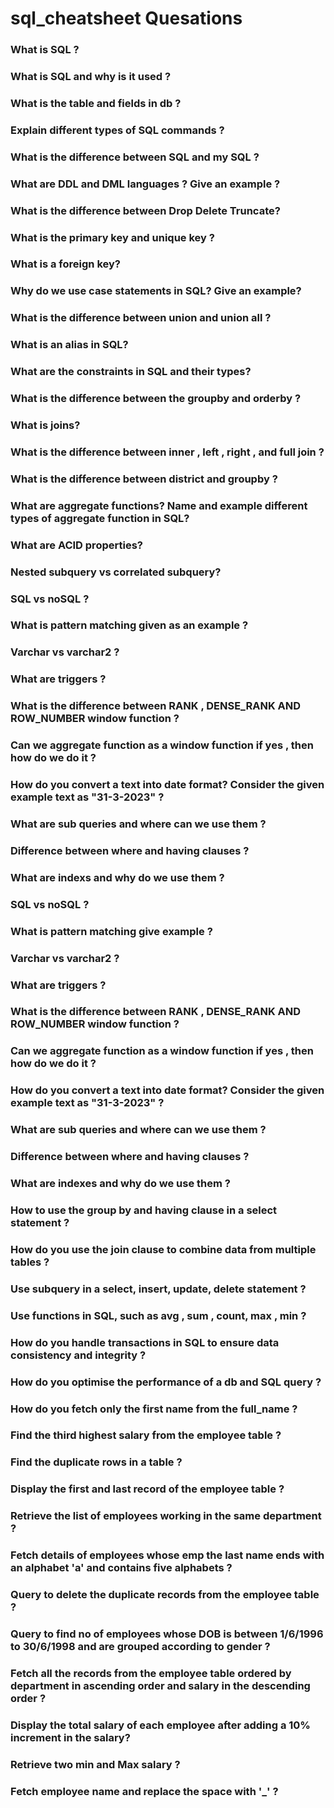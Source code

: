 # sql_cheatsheet Quesations

### What is SQL ?
### What is SQL and why is it used ?
### What is the table and fields in db ?
### Explain different types of SQL commands ?
### What is the difference between SQL and my SQL ?
### What are DDL and DML languages ? Give an example ?
### What is the difference between Drop Delete Truncate?
### What is the primary key and unique key ?
### What is a foreign key?
### Why do we use case statements in SQL? Give an example?
### What is the difference between union and union all ?
### What is an alias in SQL?
### What are the constraints in SQL and their types?
### What is the difference between the groupby and orderby ?
### What is joins?
### What is the difference between inner , left , right , and full join ?
### What is the difference between district and groupby ?
### What are aggregate functions? Name and example different types of aggregate function in SQL?
### What are ACID properties?
### Nested subquery vs correlated subquery?
### SQL vs noSQL ?
### What is pattern matching given as an example ?
### Varchar vs varchar2 ?
### What are triggers ?
### What is the difference between RANK , DENSE_RANK AND ROW_NUMBER window function ?
### Can we aggregate function as a window function if yes , then how do we do it ?
### How do you convert a text into date format? Consider the given example text as "31-3-2023" ?
### What are sub queries and where can we use them ?
### Difference between where and having clauses ?
### What are indexs and why do we use them ?
### SQL vs noSQL ?
### What is pattern matching give example ?
### Varchar vs varchar2 ?
### What are triggers ?
### What is the difference between RANK , DENSE_RANK AND ROW_NUMBER window function ?
### Can we aggregate function as a window function if yes , then how do we do it ?
### How do you convert a text into date format? Consider the given example text as "31-3-2023" ?

 ### What are sub queries and where can we use them ?
### Difference between where and having clauses ?
### What are indexes and why do we use them ?
### How to use the group by and having clause in a select statement ?
### How do you use the join clause to combine data from multiple tables ?
### Use subquery in a select, insert, update, delete statement ?
### Use functions in SQL, such as avg , sum , count, max , min ?
### How do you handle transactions in SQL to ensure data consistency and integrity ?
### How do you optimise the performance of a db and SQL query ?
### How do you fetch only the first name from the full_name ?
### Find the third highest salary from the employee table ?
### Find the duplicate rows in a table ?
### Display the first and last record of the employee table ?
### Retrieve the list of employees working in the same department ?
### Fetch details of employees whose emp the last name ends with an alphabet 'a' and contains five alphabets ?
### Query to delete the duplicate records from the employee table ?
### Query to find no of employees whose DOB is between 1/6/1996 to 30/6/1998 and are grouped according to gender ?
### Fetch all the records from the employee table ordered by department in ascending order and salary in the descending order ?
### Display the total salary of each employee after adding a 10% increment in the salary?
### Retrieve two min and Max salary ?
### Fetch employee name and replace the space with '_' ?